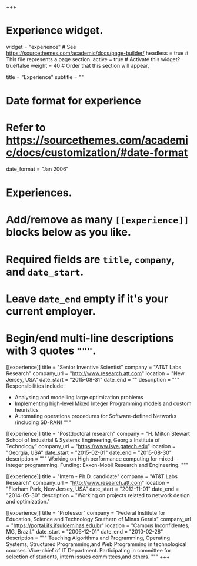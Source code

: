 +++
# Experience widget.
widget = "experience"  # See https://sourcethemes.com/academic/docs/page-builder/
headless = true  # This file represents a page section.
active = true  # Activate this widget? true/false
weight = 40  # Order that this section will appear.

title = "Experience"
subtitle = ""

# Date format for experience
#   Refer to https://sourcethemes.com/academic/docs/customization/#date-format
date_format = "Jan 2006"

# Experiences.
#   Add/remove as many `[[experience]]` blocks below as you like.
#   Required fields are `title`, `company`, and `date_start`.
#   Leave `date_end` empty if it's your current employer.
#   Begin/end multi-line descriptions with 3 quotes `"""`.
[[experience]]
  title = "Senior Inventive Scientist"
  company = "AT&T Labs Research"
  company_url = "http://www.research.att.com"
  location = "New Jersey, USA"
  date_start = "2015-08-31"
  date_end = ""
  description = """
  Responsibilities include:

  * Analysing and modelling large optimization problems
  * Implementing high-level Mixed Integer Programming models and custom heuristics
  * Automating operations procedures for Software-defined Networks (including SD-RAN)
  """

[[experience]]
  title = "Postdoctoral research"
  company = "H. Milton Stewart School of Industrial & Systems Engineering, Georgia Institute of Technology"
  company_url = "https://www.isye.gatech.edu"
  location = "Georgia, USA"
  date_start = "2015-02-01"
  date_end = "2015-08-30"
  description = """
  Working on High performance computing for mixed-integer programming.
  Funding: Exxon-Mobil Research and Engineering.
  """

[[experience]]
  title = "Intern - Ph.D. candidate"
  company = "AT&T Labs Research"
  company_url = "http://www.research.att.com"
  location = "Florham Park, New Jersey, USA"
  date_start = "2012-11-01"
  date_end = "2014-05-30"
  description = "Working on projects related to network design and optimization."


[[experience]]
  title = "Professor"
   company = "Federal Institute for Education, Science and Technology Southern of Minas Gerais"
  company_url = "https://portal.ifs.ifsuldeminas.edu.br"
  location = "Campus Inconfidentes, MG, Brazil."
  date_start = "2006-12-01"
  date_end = "2010-02-28"
  description = """
  Teaching Algorithms and Programming, Operating Systems, Structured
  Programming,and Web Programming in technological courses. Vice-chief of IT
  Department. Participating in committee for selection of students, intern issues
  committees,and others.
  """
+++
